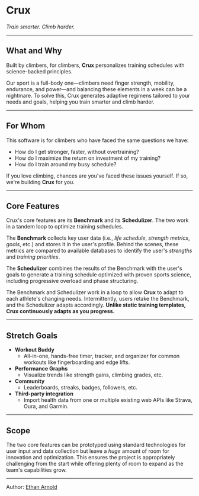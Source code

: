 
# Crux
*Train smarter. Climb harder.*

---

## What and Why

Built by climbers, for climbers, **Crux** personalizes training schedules with science-backed principles. 

Our sport is a full-body one—climbers need finger strength, mobility, endurance, and power—and balancing these elements in a week can be a nightmare. To solve this, Crux generates  adaptive regimens tailored to your needs and goals, helping you train smarter and climb harder.
 
 ---

## For Whom

This software is for climbers who have faced the same questions we have: 

 - How do I get stronger, faster, without overtraining?
 - How do I maximize the return on investment of my training?
 - How do I train around my busy schedule?

If you love climbing, chances are you've faced these issues yourself. If so, we're building **Crux** for you.

  ---

## Core Features

Crux's core features are its **Benchmark** and its **Schedulizer**. The two work in a tandem loop to optimize training schedules. 

The **Benchmark** collects key user data (i.e., *life schedule*, *strength metrics*, *goals*, etc.) and stores it in the user's profile. Behind the scenes, these metrics are compared to available databases to identify the user's *strengths* and *training priorities*. 

The **Schedulizer** combines the results of the Benchmark with the user's goals to generate a training schedule optimized with proven sports science, including progressive overload and phase structuring. 

The Benchmark and Schedulizer work in a loop to allow **Crux** to adapt to each athlete's changing needs. Intermittently, users retake the Benchmark, and the Schedulizer adapts accordingly. **Unlike static training templates, Crux continuously adapts as you progress.**

---

## Stretch Goals
  - **Workout Buddy**
    - All-in-one, hands-free timer, tracker, and organizer for common workouts like fingerboarding and edge lifts.
  - **Performance Graphs**
	  - Visualize trends like strength gains, climbing grades, etc.
  - **Community**
	  - Leaderboards, streaks, badges, followers, etc.
  - **Third-party integration**
	  - Import health data from one or multiple existing web APIs like Strava, Oura, and Garmin. 
---
## Scope
The two core features can be prototyped using standard technologies for user input and data collection but leave a *huge* amount of room for innovation and optimization. This ensures the project is appropriately challenging from the start while offering plenty of room to expand as the team's capabilities grow.

---
Author: [Ethan Arnold](https://github.com/ethanarnold)